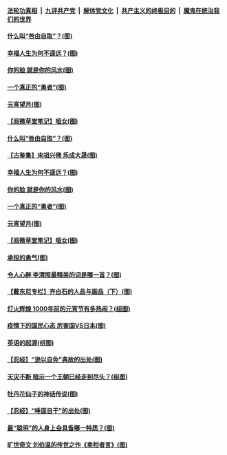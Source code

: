 

####  [法轮功真相](../../../../basic/blob/master/README.md?t=03010631) &nbsp;|&nbsp; [九评共产党](../../../../9ping.md/blob/master/README.md?t=03010631) &nbsp;|&nbsp; [解体党文化](../../../../jtdwh.md/blob/master/README.md?t=03010631)  &nbsp;|&nbsp; [共产主义的终极目的](../../../../gczydzjmd.md/blob/master/README.md?t=03010631) &nbsp;|&nbsp; [魔鬼在统治我们的世界](../../../../mgztzwmdsj.md/blob/master/README.md?t=03010631) 

#### [什么叫“咎由自取”？(图)](../pages/p7/960379.md?t=03010631) 

#### [幸福人生为何不遥远？(图)](../pages/p7/962481.md?t=03010631) 

#### [你的脸 就是你的风水(图)](../pages/p7/963617.md?t=03010631) 

#### [一个真正的“勇者”(图)](../pages/p7/963807.md?t=03010631) 

#### [元宵望月(图)](../pages/p7/963931.md?t=03010631) 

#### [【阅微草堂笔记】哑女(图)](../pages/p7/956893.md?t=03010631) 

#### [什么叫“咎由自取”？(图)](../pages/p7/960379.md?t=03010631) 

#### [【古鉴集】宋祖兴佛 乐成大晟(图)](../pages/p7/963974.md?t=03010631) 

#### [幸福人生为何不遥远？(图)](../pages/p7/962481.md?t=03010631) 

#### [你的脸 就是你的风水(图)](../pages/p7/963617.md?t=03010631) 

#### [一个真正的“勇者”(图)](../pages/p7/963807.md?t=03010631) 

#### [元宵望月(图)](../pages/p7/963931.md?t=03010631) 

#### [【阅微草堂笔记】哑女(图)](../pages/p7/956893.md?t=03010631) 

#### [承担的勇气(图)](../pages/p7/963598.md?t=03010631) 

#### [令人心醉 李清照最精美的词是哪一首？(图)](../pages/p7/963780.md?t=03010631) 

#### [【戴东尼专栏】齐白石的人品与画品（下）(图)](../pages/p7/956750.md?t=03010631) 

#### [灯火辉煌 1000年前的元宵节有多热闹？(组图)](../pages/p7/963779.md?t=03010631) 

#### [疫情下的国民心态 厉害国VS日本(图)](../pages/p7/963236.md?t=03010631) 

#### [英语的起源(组图)](../pages/p7/963614.md?t=03010631) 

#### [【忍经】“逊以自免”典故的出处(图)](../pages/p7/963462.md?t=03010631) 

#### [天灾不断 暗示一个王朝已经走到尽头？(组图)](../pages/p7/963461.md?t=03010631) 

#### [牡丹花仙子的神话传说(图)](../pages/p7/963182.md?t=03010631) 


#### [【忍经】“唾面自干”的出处(图)](../pages/p7/963148.md?t=03010631) 

#### [最“聪明”的人身上会具备哪一特质？(图)](../pages/p7/963270.md?t=03010631) 

#### [旷世奇文 刘伯温的传世之作《卖柑者言》(图)](../pages/p7/963127.md?t=03010631) 

